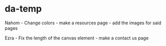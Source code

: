 # da-temp
Nahom - Change colors
      - make a resources page
      - add the images for said pages
      
Ezra  - Fix the length of the canvas element
      - make a contact us page
